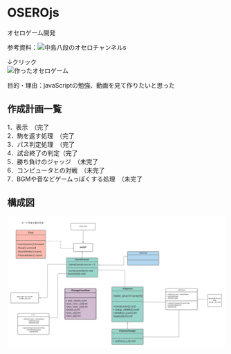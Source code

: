 # OSEROjs
オセロゲーム開発

参考資料：![中島八段のオセロチャンネル](https://www.youtube.com/channel/UCpEayRFdPULqLjvpIYTdaOw/channels)s

↓クリック<br>
![作ったオセロゲーム](https://karenhasegawa.github.io/OSEROjs/)

目的・理由：javaScriptの勉強、動画を見て作りたいと思った

## 作成計画一覧
1．表示　（完了<br>
2．駒を返す処理　（完了<br>
3．パス判定処理　（完了<br>
4．試合終了の判定（完了<br>
5．勝ち負けのジャッジ　（未完了<br>
6．コンピュータとの対戦　（未完了<br>
7．BGMや音などゲームっぽくする処理　（未完了<br>

## 構成図
![photo](https://github.com/karenhasegawa/OSEROjs/blob/main/%E3%82%AA%E3%82%BB%E3%83%AD%E3%82%B2%E3%83%BC%E3%83%A0%E9%96%8B%E7%99%BA.png)




